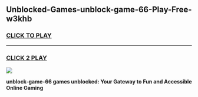 
## Unblocked-Games-unblock-game-66-Play-Free-w3khb
<h3>
<a href="https://premium76.site?title=unblock-game-66&ref=12A">CLICK TO PLAY</a></h3>
<hr>

<h3>
<a href="https://premium76.site?title=unblock-game-66&ref=12A">CLICK 2 PLAY</a>
  
</h3>

<a href="https://premium76.site?title=unblock-game-66&ref=12A"><img src="https://clearcache.store/games.png"></a>


**unblock-game-66 games unblocked: Your Gateway to Fun and Accessible Online Gaming**
